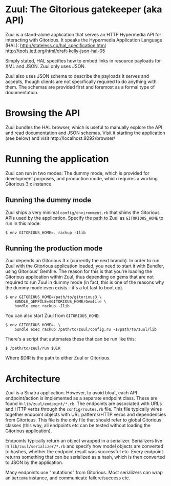 # Zuul: The Gitorious gatekeeper (aka API)

Zuul is a stand-alone application that serves an HTTP Hypermedia API for
interacting with Gitorious. It speaks the Hypermedia Application Language (HAL):
http://stateless.co/hal_specification.html
http://tools.ietf.org/html/draft-kelly-json-hal-05

Simply stated, HAL specifies how to embed links in resource payloads for XML and
JSON. Zuul only uses JSON.

Zuul also uses JSON schema to describe the payloads it serves and accepts,
though clients are not specifically required to do anything with them. The
schemas are provided first and foremost as a formal type of documentation.

# Browsing the API

Zuul bundles the HAL browser, which is useful to manually explore the API and
read documentation and JSON schemas. Visit it starting the application (see
below) and visit http://localhost:9292/browser/

# Running the application

Zuul can run in two modes: The dummy mode, which is provided for development
purposes, and production mode, which requires a working Gitorious 3.x instance.

## Running the dummy mode

Zuul ships a very minimal `config/environment.rb` that shims the Gitorious APIs
used by the application. Specify the path to Zuul as `GITORIOUS_HOME` to run in
this mode:

    $ env GITORIOUS_HOME=. rackup -Ilib

## Running the production mode

Zuul depends on Gitorious 3.x (currently the next branch). In order to run Zuul
with the Gitorious application loaded, you need to start it with Bundler, using
Gitorious' Gemfile. The reason for this is that you're loading the Gitorious
application within Zuul, thus depending on gems that are not required to run
Zuul in dummy mode (in fact, this is one of the reasons why the dummy mode even
exists - it's a lot fast to boot up).

    $ env GITORIOUS_HOME=/path/to/gitorious3 \
        BUNDLE_GEMFILE=$GITORIOUS_HOME/Gemfile \
        bundle exec rackup -Ilib

You can also start Zuul from `GITORIOUS_HOME`:

    $ env GITORIOUS_HOME=. \
        bundle exec rackup /path/to/zuul/config.ru -I/path/to/zuul/lib

There's a script that automates these that can be run like this:

    $ /path/to/zuul/run $DIR

Where $DIR is the path to either Zuul or Gitorious.

# Architecture

Zuul is a Sinatra application. However, to avoid bloat, each API endpoint/action
is implemented as a separate endpoint class. These are found in
`lib/zuul/endpoint/*.rb`. The endpoints are associated with URLs and HTTP verbs
through the `config/routes.rb` file. This file typically wires together endpoint
objects with URL patterns/HTTP verbs and dependencies from Gitorious. This file
is the only file that should refer to global Gitorious classes (this way, all
endpoints etc can be tested without loading the Gitorious application).

Endpoints typically return an object wrapped in a serializer. Serializers live
in `lib/zuul/serializer/*.rb` and specify how model objects are converted to
hashes, whether the endpoint result was successful etc. Every endpoint returns
something that can be serialized as a hash, which is then converted to JSON by
the application.

Many endpoints use "mutations" from Gitorious. Most serializers can wrap an
`Outcome` instance, and communicate failure/success etc.
